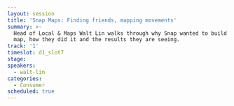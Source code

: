 ```yaml
---
layout: session
title: 'Snap Maps: Finding friends, mapping movements'
summary: >-
  Head of Local & Maps Walt Lin walks through why Snap wanted to build a unique
  map, how they did it and the results they are seeing.
track: '1'
timeslot: d1_slot7
stage:
speakers:
  - walt-lin
categories:
  - Consumer
scheduled: true
---
```


